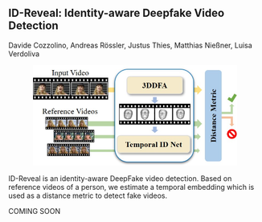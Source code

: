 ## ID-Reveal: Identity-aware Deepfake Video Detection
Davide Cozzolino, Andreas R&ouml;ssler, Justus Thies, Matthias Nie&szlig;ner, Luisa Verdoliva
<p align="center"> <img height="200" src="schema.jpg"> </p>
ID-Reveal is an identity-aware DeepFake video detection. Based on reference videos of a person, we estimate a temporal embedding which is used as a distance metric to detect fake videos. <br/>

COMING SOON

